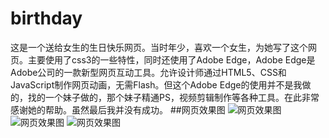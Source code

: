 # birthday
这是一个送给女生的生日快乐网页。当时年少，喜欢一个女生，为她写了这个网页。主要使用了css3的一些特性，同时还使用了Adobe Edge，Adobe Edge是Adobe公司的一款新型网页互动工具。允许设计师通过HTML5、CSS和JavaScript制作网页动画，无需Flash。但这个Adobe Edge的使用并不是我做的，找的一个妹子做的，那个妹子精通PS，视频剪辑制作等各种工具。在此非常感谢她的帮助。虽然最后我并没有成功。
##网页效果图
![网页效果图](https://github.com/RedstoneCMX/birthday/blob/master/showimages/show1.png)
![网页效果图](https://github.com/RedstoneCMX/birthday/blob/master/showimages/show2.png)
![网页效果图](https://github.com/RedstoneCMX/birthday/blob/master/showimages/show3.png)
